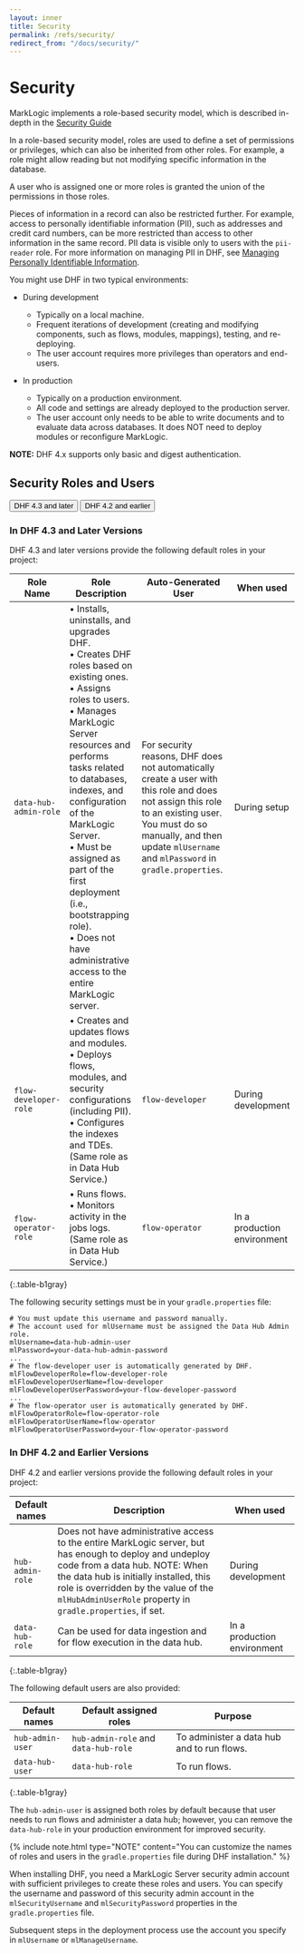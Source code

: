 ```yaml
---
layout: inner
title: Security
permalink: /refs/security/
redirect_from: "/docs/security/"
---
```


# Security

MarkLogic implements a role-based security model, which is described in-depth in the
[Security Guide](https://docs.marklogic.com/guide/security)

In a role-based security model, roles are used to define a set of permissions or privileges, which can also be inherited from other roles. For example, a role might allow reading but not modifying specific information in the database.

A user who is assigned one or more roles is granted the union of the permissions in those roles.

Pieces of information in a record can also be restricted further. For example, access to personally identifiable information (PII), such as addresses and credit card numbers, can be more restricted than access to other information in the same record. PII data is visible only to users with the `pii-reader` role. For more information on managing PII in DHF, see [Managing Personally Identifiable Information]({{site.baseurl}}/govern/pii/).

You might use DHF in two typical environments:

  - During development

      - Typically on a local machine.
      - Frequent iterations of development (creating and modifying components, such as flows, modules, mappings), testing, and re-deploying.
      - The user account requires more privileges than operators and end-users.

  - In production

      - Typically on a production environment.
      - All code and settings are already deployed to the production server.
      - The user account only needs to be able to write documents and to evaluate data across databases. It does NOT need to deploy modules or reconfigure MarkLogic.

**NOTE:** DHF 4.x supports only basic and digest authentication.


## Security Roles and Users

<!-- Tab links -->
<div class="tab">
  <button class="tablinks" onclick="openTab(event, 'DHF43x')" id="defaultOpen">DHF 4.3 and later</button>
  <button class="tablinks" onclick="openTab(event, 'DHF42x')">DHF 4.2 and earlier</button>
</div>


<!-- Tab content -->

<div id="DHF43x" class="tabcontent" markdown="1">

### In DHF 4.3 and Later Versions

DHF 4.3 and later versions provide the following default roles in your project:

  | Role Name             | Role Description | Auto-Generated User | When used |
  |-----------------------|---|---|---|
  | `data-hub-admin-role` | &#8226; Installs, uninstalls, and upgrades DHF.<br/> &#8226; Creates DHF roles based on existing ones.<br/> &#8226; Assigns roles to users.<br/> &#8226; Manages MarkLogic Server resources and performs tasks related to databases, indexes, and configuration of the MarkLogic Server.<br/> &#8226; Must be assigned as part of the first deployment (i.e., bootstrapping role).<br/> &#8226; Does not have administrative access to the entire MarkLogic server. | <!-- `data-hub-admin-user` --> For security reasons, DHF does not automatically create a user with this role and does not assign this role to an existing user. You must do so manually, and then update `mlUsername` and `mlPassword` in `gradle.properties`. | During setup |
  | `flow-developer-role` | &#8226; Creates and updates flows and modules.<br/> &#8226; Deploys flows, modules, and security configurations (including PII).<br/> &#8226; Configures the indexes and TDEs.<br/> (Same role as in Data Hub Service.) | `flow-developer` | During development |
  | `flow-operator-role`  | &#8226; Runs flows.<br/> &#8226; Monitors activity in the jobs logs.<br/> (Same role as in Data Hub Service.) | `flow-operator` | In a production environment |
  {:.table-b1gray}

The following security settings must be in your `gradle.properties` file:
  ```
  # You must update this username and password manually.
  # The account used for mlUsername must be assigned the Data Hub Admin role.
  mlUsername=data-hub-admin-user
  mlPassword=your-data-hub-admin-password
  ...
  # The flow-developer user is automatically generated by DHF.
  mlFlowDeveloperRole=flow-developer-role
  mlFlowDeveloperUserName=flow-developer
  mlFlowDeveloperUserPassword=your-flow-developer-password
  ...
  # The flow-operator user is automatically generated by DHF.
  mlFlowOperatorRole=flow-operator-role
  mlFlowOperatorUserName=flow-operator
  mlFlowOperatorUserPassword=your-flow-operator-password
  ```

</div>


<div id="DHF42x" class="tabcontent" markdown="1">

### In DHF 4.2 and Earlier Versions

DHF 4.2 and earlier versions provide the following default roles in your project:

  | Default names | Description | When used |
  |---|---|---|
  | `hub-admin-role` | Does not have administrative access to the entire MarkLogic server, but has enough to deploy and undeploy code from a data hub. NOTE: When the data hub is initially installed, this role is overridden by the value of the `mlHubAdminUserRole` property in `gradle.properties`, if set. | During development |
  | `data-hub-role` | Can be used for data ingestion and for flow execution in the data hub. | In a production environment |
  {:.table-b1gray}

The following default users are also provided:

  | Default names | Default assigned roles | Purpose |
  |---|---|---|
  | `hub-admin-user` | `hub-admin-role` and `data-hub-role` | To administer a data hub and to run flows. |
  | `data-hub-user` | `data-hub-role` | To run flows. |
  {:.table-b1gray}

The `hub-admin-user` is assigned both roles by default because that user needs to run flows and administer a data hub; however, you can remove the `data-hub-role` in your production environment for improved security.

{% include note.html type="NOTE" content="You can customize the names of roles and users in the `gradle.properties` file during DHF installation." %}
<!-- Exactly when? -->


When installing DHF, you need a MarkLogic Server security admin account with sufficient privileges to create these roles and users. You can specify the username and password of this security admin account in the `mlSecurityUsername` and `mlSecurityPassword` properties in the `gradle.properties` file.

Subsequent steps in the deployment process use the account you specify in `mlUsername` or `mlManageUsername`.

</div>
